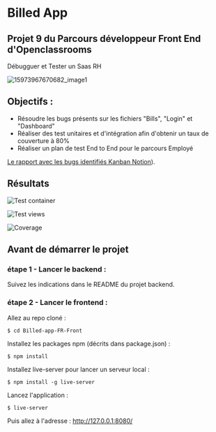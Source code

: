 # Billed App

## Projet 9 du Parcours développeur Front End d'Openclassrooms
Débugguer et Tester un Saas RH

![15973967670682_image1](https://github.com/Lucadur/Billed/assets/104781650/194f5df3-67a7-455f-a0a9-4a4268f4ba4c)


## Objectifs :
+ Résoudre les bugs présents sur les fichiers "Bills", "Login" et "Dashboard"
+ Réaliser des test unitaires et d'intégration afin d'obtenir un taux de couverture à 80%
+ Réaliser un plan de test End to End pour le parcours Employé

[Le rapport avec les bugs identifiés Kanban Notion](https://openclassrooms.notion.site/a7a612fc166747e78d95aa38106a55ec?v=2a8d3553379c4366b6f66490ab8f0b90&p=458a386ca3714f4cbe89d99b27ac8362&pm=s)).


## Résultats 

![Test container](https://github.com/Lucadur/Billed/assets/104781650/8bd7a72f-2cf6-40d9-bde1-f049ae7ae622)


![Test views](https://github.com/Lucadur/Billed/assets/104781650/10041cc4-082b-4d07-a58f-c69485587804)


![Coverage](https://github.com/Lucadur/Billed/assets/104781650/46da0a1b-128f-44e5-a093-548ceda1b7ae)



 ## Avant de démarrer le projet
### étape 1 - Lancer le backend :
Suivez les indications dans le README du projet backend.

### étape 2 - Lancer le frontend :
Allez au repo cloné :
```
$ cd Billed-app-FR-Front
```
Installez les packages npm (décrits dans package.json) :
```
$ npm install
```
Installez live-server pour lancer un serveur local :
```
$ npm install -g live-server
```
Lancez l'application :

```
$ live-server
```
Puis allez à l'adresse : http://127.0.0.1:8080/
